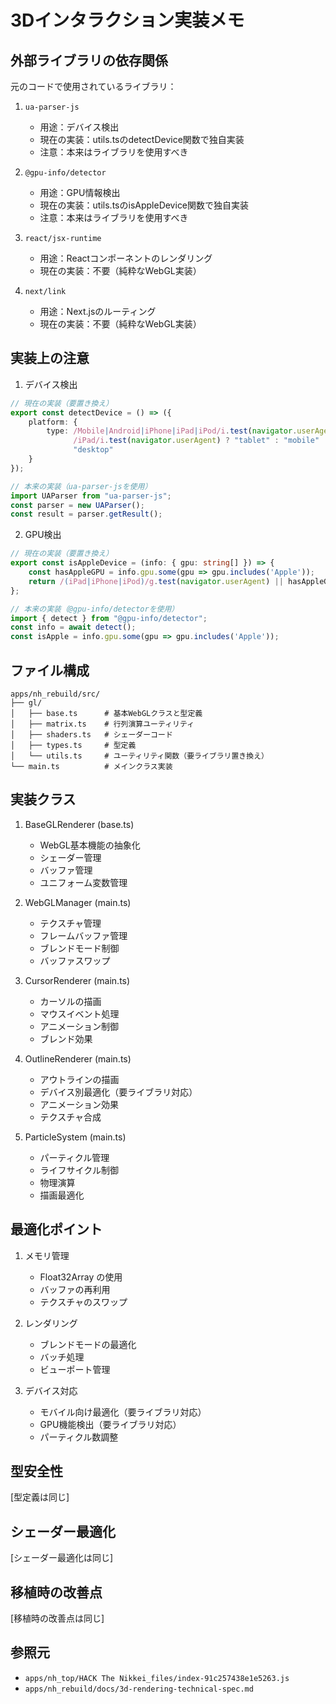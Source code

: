 # 3Dインタラクション実装メモ

## 外部ライブラリの依存関係

元のコードで使用されているライブラリ：

1. `ua-parser-js`
   - 用途：デバイス検出
   - 現在の実装：utils.tsのdetectDevice関数で独自実装
   - 注意：本来はライブラリを使用すべき

2. `@gpu-info/detector`
   - 用途：GPU情報検出
   - 現在の実装：utils.tsのisAppleDevice関数で独自実装
   - 注意：本来はライブラリを使用すべき

3. `react/jsx-runtime`
   - 用途：Reactコンポーネントのレンダリング
   - 現在の実装：不要（純粋なWebGL実装）

4. `next/link`
   - 用途：Next.jsのルーティング
   - 現在の実装：不要（純粋なWebGL実装）

## 実装上の注意

1. デバイス検出
```typescript
// 現在の実装（要置き換え）
export const detectDevice = () => ({
    platform: {
        type: /Mobile|Android|iPhone|iPad|iPod/i.test(navigator.userAgent) ? 
              /iPad/i.test(navigator.userAgent) ? "tablet" : "mobile" : 
              "desktop"
    }
});

// 本来の実装（ua-parser-jsを使用）
import UAParser from "ua-parser-js";
const parser = new UAParser();
const result = parser.getResult();
```

2. GPU検出
```typescript
// 現在の実装（要置き換え）
export const isAppleDevice = (info: { gpu: string[] }) => {
    const hasAppleGPU = info.gpu.some(gpu => gpu.includes('Apple'));
    return /(iPad|iPhone|iPod)/g.test(navigator.userAgent) || hasAppleGPU;
};

// 本来の実装（@gpu-info/detectorを使用）
import { detect } from "@gpu-info/detector";
const info = await detect();
const isApple = info.gpu.some(gpu => gpu.includes('Apple'));
```

## ファイル構成

```
apps/nh_rebuild/src/
├── gl/
│   ├── base.ts      # 基本WebGLクラスと型定義
│   ├── matrix.ts    # 行列演算ユーティリティ
│   ├── shaders.ts   # シェーダーコード
│   ├── types.ts     # 型定義
│   └── utils.ts     # ユーティリティ関数（要ライブラリ置き換え）
└── main.ts          # メインクラス実装
```

## 実装クラス

1. BaseGLRenderer (base.ts)
   - WebGL基本機能の抽象化
   - シェーダー管理
   - バッファ管理
   - ユニフォーム変数管理

2. WebGLManager (main.ts)
   - テクスチャ管理
   - フレームバッファ管理
   - ブレンドモード制御
   - バッファスワップ

3. CursorRenderer (main.ts)
   - カーソルの描画
   - マウスイベント処理
   - アニメーション制御
   - ブレンド効果

4. OutlineRenderer (main.ts)
   - アウトラインの描画
   - デバイス別最適化（要ライブラリ対応）
   - アニメーション効果
   - テクスチャ合成

5. ParticleSystem (main.ts)
   - パーティクル管理
   - ライフサイクル制御
   - 物理演算
   - 描画最適化

## 最適化ポイント

1. メモリ管理
   - Float32Array の使用
   - バッファの再利用
   - テクスチャのスワップ

2. レンダリング
   - ブレンドモードの最適化
   - バッチ処理
   - ビューポート管理

3. デバイス対応
   - モバイル向け最適化（要ライブラリ対応）
   - GPU機能検出（要ライブラリ対応）
   - パーティクル数調整

## 型安全性

[型定義は同じ]

## シェーダー最適化

[シェーダー最適化は同じ]

## 移植時の改善点

[移植時の改善点は同じ]

## 参照元

- `apps/nh_top/HACK The Nikkei_files/index-91c257438e1e5263.js`
- `apps/nh_rebuild/docs/3d-rendering-technical-spec.md`